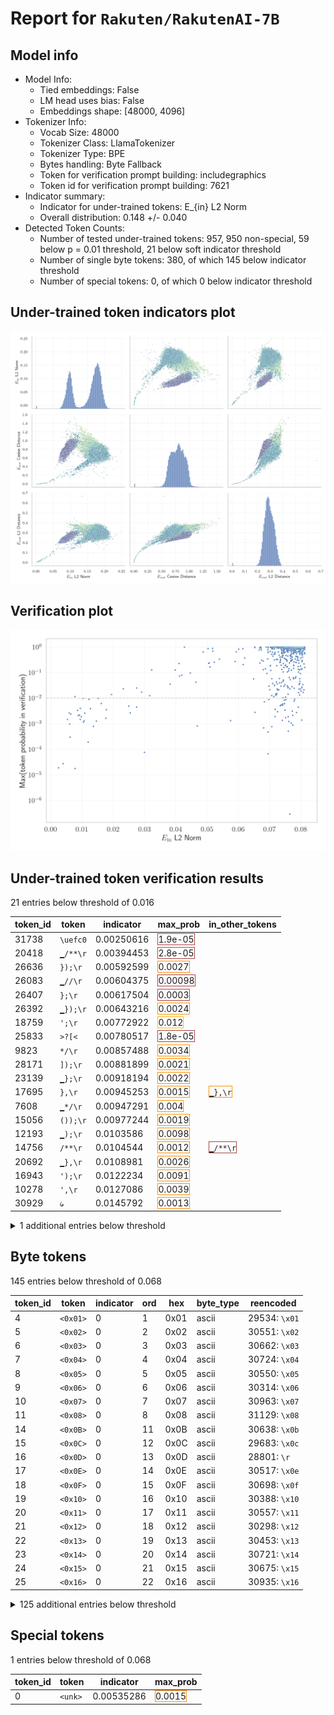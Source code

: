 # Report for `Rakuten/RakutenAI-7B`

## Model info

* Model Info: 
  * Tied embeddings: False
  * LM head uses bias: False
  * Embeddings shape: [48000, 4096]
* Tokenizer Info: 
  * Vocab Size: 48000
  * Tokenizer Class: LlamaTokenizer
  * Tokenizer Type: BPE
  * Bytes handling: Byte Fallback
  * Token for verification prompt building: includegraphics
  * Token id for verification prompt building: 7621
* Indicator summary: 
  * Indicator for under-trained tokens: E_{in} L2 Norm
  * Overall distribution: 0.148 +/- 0.040
* Detected Token Counts: 
  * Number of tested under-trained tokens: 957, 950 non-special, 59 below p = 0.01 threshold, 21 below soft indicator threshold
  * Number of single byte tokens: 380, of which 145 below indicator threshold
  * Number of special tokens: 0, of which 0 below indicator threshold

## Under-trained token indicators plot
![Indicators scatter plots](../indicators_pairplot_byid/Rakuten_RakutenAI_7B.png)

## Verification plot
![Verification plot](../verifications_scatterplot/Rakuten_RakutenAI_7B.png)

## Under-trained token verification results
21 entries below threshold of 0.016

|   token_id | token              |   indicator | max_prob                                                         | in_other_tokens                                                             |
|------------|--------------------|-------------|------------------------------------------------------------------|-----------------------------------------------------------------------------|
|      31738 | ````` \uefc0 ````` |  0.00250616 | <span style='border: 1px solid rgb(169, 68, 66);'>1.9e-05</span> |                                                                             |
|      20418 | ````` ▁/**\r ````` |  0.00394453 | <span style='border: 1px solid rgb(169, 68, 66);'>2.8e-05</span> |                                                                             |
|      26636 | ````` });\r `````  |  0.00592599 | <span style='border: 1px solid rgb(255, 145, 0);'>0.0027</span>  |                                                                             |
|      26083 | ````` ▁//\r `````  |  0.00604375 | <span style='border: 1px solid rgb(169, 68, 66);'>0.00098</span> |                                                                             |
|      26407 | ````` };\r `````   |  0.00617504 | <span style='border: 1px solid rgb(169, 68, 66);'>0.0003</span>  |                                                                             |
|      26392 | ````` ▁});\r ````` |  0.00643216 | <span style='border: 1px solid rgb(255, 145, 0);'>0.0024</span>  |                                                                             |
|      18759 | ````` ';\r `````   |  0.00772922 | <span style='border: 1px solid rgb(251, 189, 8);'>0.012</span>   |                                                                             |
|      25833 | ````` >?[< `````   |  0.00780517 | <span style='border: 1px solid rgb(169, 68, 66);'>1.8e-05</span> |                                                                             |
|       9823 | ````` */\r `````   |  0.00857488 | <span style='border: 1px solid rgb(255, 145, 0);'>0.0034</span>  |                                                                             |
|      28171 | ````` ]);\r `````  |  0.00881899 | <span style='border: 1px solid rgb(255, 145, 0);'>0.0021</span>  |                                                                             |
|      23139 | ````` ▁};\r `````  |  0.00918194 | <span style='border: 1px solid rgb(255, 145, 0);'>0.0022</span>  |                                                                             |
|      17695 | ````` },\r `````   |  0.00945253 | <span style='border: 1px solid rgb(255, 145, 0);'>0.0015</span>  | <span style='border: 1px solid rgb(255, 145, 0);'>````` ▁},\r `````</span>  |
|       7608 | ````` ▁*/\r `````  |  0.00947291 | <span style='border: 1px solid rgb(255, 145, 0);'>0.004</span>   |                                                                             |
|      15056 | ````` ());\r ````` |  0.00977244 | <span style='border: 1px solid rgb(255, 145, 0);'>0.0019</span>  |                                                                             |
|      12193 | ````` ▁);\r `````  |  0.0103586  | <span style='border: 1px solid rgb(255, 145, 0);'>0.0098</span>  |                                                                             |
|      14756 | ````` /**\r `````  |  0.0104544  | <span style='border: 1px solid rgb(255, 145, 0);'>0.0012</span>  | <span style='border: 1px solid rgb(169, 68, 66);'>````` ▁/**\r `````</span> |
|      20692 | ````` ▁},\r `````  |  0.0108981  | <span style='border: 1px solid rgb(255, 145, 0);'>0.0026</span>  |                                                                             |
|      16943 | ````` ');\r `````  |  0.0122234  | <span style='border: 1px solid rgb(255, 145, 0);'>0.0091</span>  |                                                                             |
|      10278 | ````` ',\r `````   |  0.0127086  | <span style='border: 1px solid rgb(255, 145, 0);'>0.0039</span>  |                                                                             |
|      30929 | ````` ᥀ `````      |  0.0145792  | <span style='border: 1px solid rgb(255, 145, 0);'>0.0013</span>  |                                                                             |
<details><summary>1 additional entries below threshold</summary>

|   token_id | token            |   indicator | max_prob                                                        |
|------------|------------------|-------------|-----------------------------------------------------------------|
|      11880 | ````` ";\r ````` |    0.015188 | <span style='border: 1px solid rgb(255, 145, 0);'>0.0098</span> |
</details>


## Byte tokens
145 entries below threshold of 0.068

|   token_id | token              |   indicator |   ord | hex   | byte_type   | reencoded               |
|------------|--------------------|-------------|-------|-------|-------------|-------------------------|
|          4 | ````` <0x01> ````` |           0 |     1 | 0x01  | ascii       | 29534: ````` \x01 ````` |
|          5 | ````` <0x02> ````` |           0 |     2 | 0x02  | ascii       | 30551: ````` \x02 ````` |
|          6 | ````` <0x03> ````` |           0 |     3 | 0x03  | ascii       | 30662: ````` \x03 ````` |
|          7 | ````` <0x04> ````` |           0 |     4 | 0x04  | ascii       | 30724: ````` \x04 ````` |
|          8 | ````` <0x05> ````` |           0 |     5 | 0x05  | ascii       | 30550: ````` \x05 ````` |
|          9 | ````` <0x06> ````` |           0 |     6 | 0x06  | ascii       | 30314: ````` \x06 ````` |
|         10 | ````` <0x07> ````` |           0 |     7 | 0x07  | ascii       | 30963: ````` \x07 ````` |
|         11 | ````` <0x08> ````` |           0 |     8 | 0x08  | ascii       | 31129: ````` \x08 ````` |
|         14 | ````` <0x0B> ````` |           0 |    11 | 0x0B  | ascii       | 30638: ````` \x0b ````` |
|         15 | ````` <0x0C> ````` |           0 |    12 | 0x0C  | ascii       | 29683: ````` \x0c ````` |
|         16 | ````` <0x0D> ````` |           0 |    13 | 0x0D  | ascii       | 28801: ````` \r `````   |
|         17 | ````` <0x0E> ````` |           0 |    14 | 0x0E  | ascii       | 30517: ````` \x0e ````` |
|         18 | ````` <0x0F> ````` |           0 |    15 | 0x0F  | ascii       | 30698: ````` \x0f ````` |
|         19 | ````` <0x10> ````` |           0 |    16 | 0x10  | ascii       | 30388: ````` \x10 ````` |
|         20 | ````` <0x11> ````` |           0 |    17 | 0x11  | ascii       | 30557: ````` \x11 ````` |
|         21 | ````` <0x12> ````` |           0 |    18 | 0x12  | ascii       | 30298: ````` \x12 ````` |
|         22 | ````` <0x13> ````` |           0 |    19 | 0x13  | ascii       | 30453: ````` \x13 ````` |
|         23 | ````` <0x14> ````` |           0 |    20 | 0x14  | ascii       | 30721: ````` \x14 ````` |
|         24 | ````` <0x15> ````` |           0 |    21 | 0x15  | ascii       | 30675: ````` \x15 ````` |
|         25 | ````` <0x16> ````` |           0 |    22 | 0x16  | ascii       | 30935: ````` \x16 ````` |
<details><summary>125 additional entries below threshold</summary>

|   token_id | token              |   indicator |   ord | hex   | byte_type   | reencoded               |
|------------|--------------------|-------------|-------|-------|-------------|-------------------------|
|         26 | ````` <0x17> ````` |   0         |    23 | 0x17  | ascii       | 30841: ````` \x17 ````` |
|         27 | ````` <0x18> ````` |   0         |    24 | 0x18  | ascii       | 30555: ````` \x18 ````` |
|         28 | ````` <0x19> ````` |   0         |    25 | 0x19  | ascii       | 30969: ````` \x19 ````` |
|         29 | ````` <0x1A> ````` |   0         |    26 | 0x1A  | ascii       | 30759: ````` \x1a ````` |
|         30 | ````` <0x1B> ````` |   0         |    27 | 0x1B  | ascii       | 30246: ````` \x1b ````` |
|         31 | ````` <0x1C> ````` |   0         |    28 | 0x1C  | ascii       | 31134: ````` \x1c ````` |
|         32 | ````` <0x1D> ````` |   0         |    29 | 0x1D  | ascii       | 31236: ````` \x1d ````` |
|         33 | ````` <0x1E> ````` |   0         |    30 | 0x1E  | ascii       | 31150: ````` \x1e ````` |
|         34 | ````` <0x1F> ````` |   0         |    31 | 0x1F  | ascii       | 31217: ````` \x1f ````` |
|         35 | ````` <0x20> ````` |   0         |    32 | 0x20  | ascii       | 28705: ````` ▁ `````    |
|         36 | ````` <0x21> ````` |   0         |    33 | 0x21  | ascii       | 28808: ````` ! `````    |
|         37 | ````` <0x22> ````` |   0         |    34 | 0x22  | ascii       | 28739: ````` " `````    |
|         38 | ````` <0x23> ````` |   0         |    35 | 0x23  | ascii       | 28771: ````` # `````    |
|         39 | ````` <0x24> ````` |   0         |    36 | 0x24  | ascii       | 28776: ````` $ `````    |
|         40 | ````` <0x25> ````` |   0         |    37 | 0x25  | ascii       | 28823: ````` % `````    |
|         41 | ````` <0x26> ````` |   0         |    38 | 0x26  | ascii       | 28800: ````` & `````    |
|         42 | ````` <0x27> ````` |   0         |    39 | 0x27  | ascii       | 28742: ````` ' `````    |
|         43 | ````` <0x28> ````` |   0         |    40 | 0x28  | ascii       | 28732: ````` ( `````    |
|         44 | ````` <0x29> ````` |   0         |    41 | 0x29  | ascii       | 28731: ````` ) `````    |
|         45 | ````` <0x2A> ````` |   0         |    42 | 0x2A  | ascii       | 28736: ````` * `````    |
|         46 | ````` <0x2B> ````` |   0         |    43 | 0x2B  | ascii       | 28806: ````` + `````    |
|         47 | ````` <0x2C> ````` |   0         |    44 | 0x2C  | ascii       | 28725: ````` , `````    |
|         48 | ````` <0x2D> ````` |   0         |    45 | 0x2D  | ascii       | 28733: ````` - `````    |
|         49 | ````` <0x2E> ````` |   0         |    46 | 0x2E  | ascii       | 28723: ````` . `````    |
|         50 | ````` <0x2F> ````` |   0         |    47 | 0x2F  | ascii       | 28748: ````` / `````    |
|         51 | ````` <0x30> ````` |   0         |    48 | 0x30  | ascii       | 28734: ````` 0 `````    |
|         52 | ````` <0x31> ````` |   0         |    49 | 0x31  | ascii       | 28740: ````` 1 `````    |
|         53 | ````` <0x32> ````` |   0         |    50 | 0x32  | ascii       | 28750: ````` 2 `````    |
|         54 | ````` <0x33> ````` |   0         |    51 | 0x33  | ascii       | 28770: ````` 3 `````    |
|         55 | ````` <0x34> ````` |   0         |    52 | 0x34  | ascii       | 28781: ````` 4 `````    |
|         56 | ````` <0x35> ````` |   0         |    53 | 0x35  | ascii       | 28782: ````` 5 `````    |
|         57 | ````` <0x36> ````` |   0         |    54 | 0x36  | ascii       | 28784: ````` 6 `````    |
|         58 | ````` <0x37> ````` |   0         |    55 | 0x37  | ascii       | 28787: ````` 7 `````    |
|         59 | ````` <0x38> ````` |   0         |    56 | 0x38  | ascii       | 28783: ````` 8 `````    |
|         60 | ````` <0x39> ````` |   0         |    57 | 0x39  | ascii       | 28774: ````` 9 `````    |
|         61 | ````` <0x3A> ````` |   0         |    58 | 0x3A  | ascii       | 28747: ````` : `````    |
|         62 | ````` <0x3B> ````` |   0         |    59 | 0x3B  | ascii       | 28745: ````` ; `````    |
|         63 | ````` <0x3C> ````` |   0         |    60 | 0x3C  | ascii       | 28789: ````` < `````    |
|         64 | ````` <0x3D> ````` |   0         |    61 | 0x3D  | ascii       | 28746: ````` = `````    |
|         65 | ````` <0x3E> ````` |   0         |    62 | 0x3E  | ascii       | 28767: ````` > `````    |
|         66 | ````` <0x3F> ````` |   0         |    63 | 0x3F  | ascii       | 28804: ````` ? `````    |
|         67 | ````` <0x40> ````` |   0         |    64 | 0x40  | ascii       | 28818: ````` @ `````    |
|         68 | ````` <0x41> ````` |   0         |    65 | 0x41  | ascii       | 28741: ````` A `````    |
|         69 | ````` <0x42> ````` |   0         |    66 | 0x42  | ascii       | 28760: ````` B `````    |
|         70 | ````` <0x43> ````` |   0         |    67 | 0x43  | ascii       | 28743: ````` C `````    |
|         71 | ````` <0x44> ````` |   0         |    68 | 0x44  | ascii       | 28757: ````` D `````    |
|         72 | ````` <0x45> ````` |   0         |    69 | 0x45  | ascii       | 28749: ````` E `````    |
|         73 | ````` <0x46> ````` |   0         |    70 | 0x46  | ascii       | 28765: ````` F `````    |
|         74 | ````` <0x47> ````` |   0         |    71 | 0x47  | ascii       | 28777: ````` G `````    |
|         75 | ````` <0x48> ````` |   0         |    72 | 0x48  | ascii       | 28769: ````` H `````    |
|         76 | ````` <0x49> ````` |   0         |    73 | 0x49  | ascii       | 28737: ````` I `````    |
|         77 | ````` <0x4A> ````` |   0         |    74 | 0x4A  | ascii       | 28798: ````` J `````    |
|         78 | ````` <0x4B> ````` |   0         |    75 | 0x4B  | ascii       | 28796: ````` K `````    |
|         79 | ````` <0x4C> ````` |   0         |    76 | 0x4C  | ascii       | 28758: ````` L `````    |
|         80 | ````` <0x4D> ````` |   0         |    77 | 0x4D  | ascii       | 28755: ````` M `````    |
|         81 | ````` <0x4E> ````` |   0         |    78 | 0x4E  | ascii       | 28759: ````` N `````    |
|         82 | ````` <0x4F> ````` |   0         |    79 | 0x4F  | ascii       | 28762: ````` O `````    |
|         83 | ````` <0x50> ````` |   0         |    80 | 0x50  | ascii       | 28753: ````` P `````    |
|         84 | ````` <0x51> ````` |   0         |    81 | 0x51  | ascii       | 28824: ````` Q `````    |
|         85 | ````` <0x52> ````` |   0         |    82 | 0x52  | ascii       | 28754: ````` R `````    |
|         86 | ````` <0x53> ````` |   0         |    83 | 0x53  | ascii       | 28735: ````` S `````    |
|         87 | ````` <0x54> ````` |   0         |    84 | 0x54  | ascii       | 28738: ````` T `````    |
|         88 | ````` <0x55> ````` |   0         |    85 | 0x55  | ascii       | 28779: ````` U `````    |
|         89 | ````` <0x56> ````` |   0         |    86 | 0x56  | ascii       | 28790: ````` V `````    |
|         90 | ````` <0x57> ````` |   0         |    87 | 0x57  | ascii       | 28780: ````` W `````    |
|         91 | ````` <0x58> ````` |   0         |    88 | 0x58  | ascii       | 28814: ````` X `````    |
|         92 | ````` <0x59> ````` |   0         |    89 | 0x59  | ascii       | 28802: ````` Y `````    |
|         93 | ````` <0x5A> ````` |   0         |    90 | 0x5A  | ascii       | 28828: ````` Z `````    |
|         94 | ````` <0x5B> ````` |   0         |    91 | 0x5B  | ascii       | 28792: ````` [ `````    |
|         95 | ````` <0x5C> ````` |   0         |    92 | 0x5C  | ascii       | 28756: ````` \ `````    |
|         96 | ````` <0x5D> ````` |   0         |    93 | 0x5D  | ascii       | 28793: ````` ] `````    |
|         97 | ````` <0x5E> ````` |   0         |    94 | 0x5E  | ascii       | 28815: ````` ^ `````    |
|         98 | ````` <0x5F> ````` |   0         |    95 | 0x5F  | ascii       | 28730: ````` _ `````    |
|         99 | ````` <0x60> ````` |   0         |    96 | 0x60  | ascii       | 28832: ````` ` `````    |
|        100 | ````` <0x61> ````` |   0         |    97 | 0x61  | ascii       | 28708: ````` a `````    |
|        101 | ````` <0x62> ````` |   0         |    98 | 0x62  | ascii       | 28726: ````` b `````    |
|        102 | ````` <0x63> ````` |   0         |    99 | 0x63  | ascii       | 28717: ````` c `````    |
|        103 | ````` <0x64> ````` |   0         |   100 | 0x64  | ascii       | 28715: ````` d `````    |
|        104 | ````` <0x65> ````` |   0         |   101 | 0x65  | ascii       | 28706: ````` e `````    |
|        105 | ````` <0x66> ````` |   0         |   102 | 0x66  | ascii       | 28722: ````` f `````    |
|        106 | ````` <0x67> ````` |   0         |   103 | 0x67  | ascii       | 28721: ````` g `````    |
|        107 | ````` <0x68> ````` |   0         |   104 | 0x68  | ascii       | 28716: ````` h `````    |
|        108 | ````` <0x69> ````` |   0         |   105 | 0x69  | ascii       | 28710: ````` i `````    |
|        109 | ````` <0x6A> ````` |   0         |   106 | 0x6A  | ascii       | 28768: ````` j `````    |
|        110 | ````` <0x6B> ````` |   0         |   107 | 0x6B  | ascii       | 28729: ````` k `````    |
|        111 | ````` <0x6C> ````` |   0         |   108 | 0x6C  | ascii       | 28714: ````` l `````    |
|        112 | ````` <0x6D> ````` |   0         |   109 | 0x6D  | ascii       | 28719: ````` m `````    |
|        113 | ````` <0x6E> ````` |   0         |   110 | 0x6E  | ascii       | 28711: ````` n `````    |
|        114 | ````` <0x6F> ````` |   0         |   111 | 0x6F  | ascii       | 28709: ````` o `````    |
|        115 | ````` <0x70> ````` |   0         |   112 | 0x70  | ascii       | 28720: ````` p `````    |
|        116 | ````` <0x71> ````` |   0         |   113 | 0x71  | ascii       | 28775: ````` q `````    |
|        117 | ````` <0x72> ````` |   0         |   114 | 0x72  | ascii       | 28712: ````` r `````    |
|        118 | ````` <0x73> ````` |   0         |   115 | 0x73  | ascii       | 28713: ````` s `````    |
|        119 | ````` <0x74> ````` |   0         |   116 | 0x74  | ascii       | 28707: ````` t `````    |
|        120 | ````` <0x75> ````` |   0         |   117 | 0x75  | ascii       | 28718: ````` u `````    |
|        121 | ````` <0x76> ````` |   0         |   118 | 0x76  | ascii       | 28728: ````` v `````    |
|        122 | ````` <0x77> ````` |   0         |   119 | 0x77  | ascii       | 28727: ````` w `````    |
|        123 | ````` <0x78> ````` |   0         |   120 | 0x78  | ascii       | 28744: ````` x `````    |
|        124 | ````` <0x79> ````` |   0         |   121 | 0x79  | ascii       | 28724: ````` y `````    |
|        125 | ````` <0x7A> ````` |   0         |   122 | 0x7A  | ascii       | 28764: ````` z `````    |
|        126 | ````` <0x7B> ````` |   0         |   123 | 0x7B  | ascii       | 28751: ````` { `````    |
|        127 | ````` <0x7C> ````` |   0         |   124 | 0x7C  | ascii       | 28766: ````` \| `````   |
|        128 | ````` <0x7D> ````` |   0         |   125 | 0x7D  | ascii       | 28752: ````` } `````    |
|        129 | ````` <0x7E> ````` |   0         |   126 | 0x7E  | ascii       | 28845: ````` ~ `````    |
|        130 | ````` <0x7F> ````` |   0         |   127 | 0x7F  | ascii       | 30982: ````` \x7f ````` |
|        195 | ````` <0xC0> ````` |   0         |   192 | 0xC0  | unused_utf8 |                         |
|        196 | ````` <0xC1> ````` |   0         |   193 | 0xC1  | unused_utf8 |                         |
|        197 | ````` <0xC2> ````` |   0         |   194 | 0xC2  | utf8        |                         |
|        198 | ````` <0xC3> ````` |   0         |   195 | 0xC3  | utf8        |                         |
|        248 | ````` <0xF5> ````` |   0         |   245 | 0xF5  | unused_utf8 |                         |
|        249 | ````` <0xF6> ````` |   0         |   246 | 0xF6  | unused_utf8 |                         |
|        250 | ````` <0xF7> ````` |   0         |   247 | 0xF7  | unused_utf8 |                         |
|        251 | ````` <0xF8> ````` |   0         |   248 | 0xF8  | unused_utf8 |                         |
|        252 | ````` <0xF9> ````` |   0         |   249 | 0xF9  | unused_utf8 |                         |
|        253 | ````` <0xFA> ````` |   0         |   250 | 0xFA  | unused_utf8 |                         |
|        254 | ````` <0xFB> ````` |   0         |   251 | 0xFB  | unused_utf8 |                         |
|        255 | ````` <0xFC> ````` |   0         |   252 | 0xFC  | unused_utf8 |                         |
|        256 | ````` <0xFD> ````` |   0         |   253 | 0xFD  | unused_utf8 |                         |
|        257 | ````` <0xFE> ````` |   0         |   254 | 0xFE  | unused_utf8 |                         |
|        258 | ````` <0xFF> ````` |   0         |   255 | 0xFF  | unused_utf8 |                         |
|      31134 | ````` \x1c `````   |   0.0106912 |    28 | 0x1C  | ascii       |                         |
|      31150 | ````` \x1e `````   |   0.0119617 |    30 | 0x1E  | ascii       |                         |
|      31236 | ````` \x1d `````   |   0.0136711 |    29 | 0x1D  | ascii       |                         |
|      29683 | ````` \x0c `````   |   0.0176149 |    12 | 0x0C  | ascii       |                         |
|      30638 | ````` \x0b `````   |   0.0249381 |    11 | 0x0B  | ascii       |                         |
</details>


## Special tokens
1 entries below threshold of 0.068

|   token_id | token             |   indicator | max_prob                                                        |
|------------|-------------------|-------------|-----------------------------------------------------------------|
|          0 | ````` <unk> ````` |  0.00535286 | <span style='border: 1px solid rgb(255, 145, 0);'>0.0015</span> |

